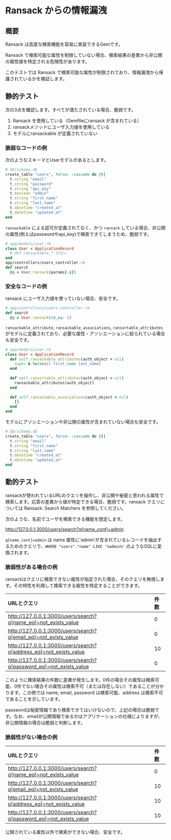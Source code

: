 # Ransack からの情報漏洩

## 概要

​Ransack は高度な検索機能を容易に実装できるGemです。

Ransack で検索可能な属性を制限していない場合、検索結果の差異から非公開の属性値を特定される危険性があります。

このテストでは Ransack で検索可能な属性が制限されており、情報漏洩から保護されているかを検証します。

## 静的テスト

次の3点を確認します。すべてが満たされている場合、脆弱です。

1. Ransack を使用している（Gemfileにransack が含まれている）
2. ransackメソッドにユーザ入力値を使用している
3. モデルにransackable が定義されていない

### 脆弱なコードの例

次のようなスキーマとUserモデルがあるとします。

```ruby
# db/schema.db
create_table "users", force: :cascade do |t|
  t.string "email"
  t.string "password"
  t.string "api_key"
  t.boolean "admin"
  t.string "first_name"
  t.string "last_name"
  t.datetime "created_at"
  t.datetime "updated_at"
end
```

`ransackable` による認可が定義されてなく、かつ `ransack` している場合、非公開の属性(例えばpasswordやapi_key)で検索できてしまうため、脆弱です。 

```ruby
# app/models/user.rb
class User < ApplicationRecord
  # def ransackable_* がない
end
app/controllers/users_controller.rb
def search
  @q = User.ransack(params[:q])
```

### 安全なコードの例

ransack にユーザ入力値を使っていない場合、安全です。

```ruby
# app/controllers/users_controller.rb
def search
  @q = User.ransack(id_eq: 1)
```

`ransackable_attribute`, `ransackable_associations`, `ransortable_attributes` がモデルに定義されており、必要な属性・アソシエーションに絞られている場合も安全です。

```ruby
# app/models/user.rb
class User < ApplicationRecord
  def self.ransackable_attributes(auth_object = nil)
    super & %w(email first_name last_name)
  end
​
  def self.ransortable_attributes(auth_object = nil)
    ransackable_attributes(auth_object)
  end
​
  def self.ransackable_associations(auth_object = nil)
    []
  end
end
```

モデルにアソシエーションや非公開の属性が含まれていない場合も安全です。

```ruby
# db/schema.db
create_table "users", force: :cascade do |t|
  t.string "email"
  t.string "first_name"
  t.string "last_name"
  t.datetime "created_at"
  t.datetime "updated_at"
end
```

## 動的テスト

ransackが使われているURLのクエリを操作し、非公開や秘密と思われる属性で検索します。応答の差異から値が特定できる場合、脆弱です。ransack クエリについては Ransack: Search Matchers を参照してください。

次のような、名前でユーザを検索できる機能を想定します。

http://127.0.0.1:3000/users/search?q[name_cont]=admin

`q[name_cont]=admin` は name 属性に'admin'が含まれているレコードを抽出するためのクエリで、`WHERE "users"."name" LIKE '%admin%'` のようなSQLに変換されます。

### 脆弱性がある場合の例

ransackはクエリに検索できない属性が指定された場合、そのクエリを無視します。その特性を利用して検索できる属性を特定することができます。

|URLとクエリ|件数|
|:--|:--|
|http://127.0.0.1:3000/users/search?q[name_eq]=not_exists_value|0|
|http://127.0.0.1:3000/users/search?q[email_eq]=not_exists_value|0|
|http://127.0.0.1:3000/users/search?q[address_eq]=not_exists_value|10|
|http://127.0.0.1:3000/users/search?q[password_eq]=not_exists_value|0|

このように検索結果の件数に差異が発生します。0件の場合その属性は検索可能、0件でない場合その属性は検索不可（または存在しない）であることが分かります。この例では name, email, password は検索可能、address は検索不可であることを示しています。

passwordは秘密情報であり検索できてはいけないので、上記の場合は脆弱です。なお、emailが公開情報であるかはアプリケーションの仕様によりますが、非公開情報の場合は脆弱と判断します。

### 脆弱性がない場合の例


|URLとクエリ|件数|
|:--|:--|
|http://127.0.0.1:3000/users/search?q[name_eq]=not_exists_value|0|
|http://127.0.0.1:3000/users/search?q[email_eq]=not_exists_value|10|
|http://127.0.0.1:3000/users/search?q[address_eq]=not_exists_value|10|
|http://127.0.0.1:3000/users/search?q[password_eq]=not_exists_value|10|

公開されている属性以外で検索ができない場合、安全です。